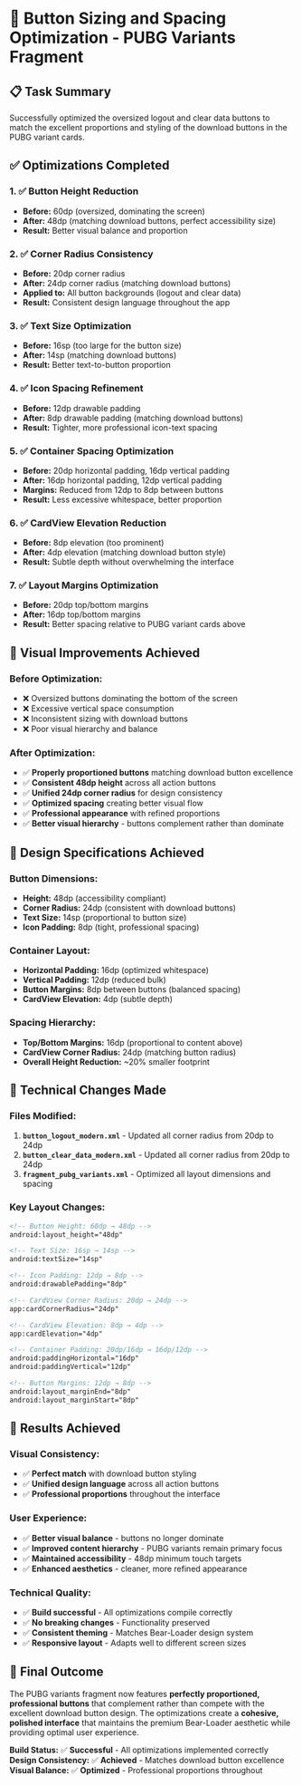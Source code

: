 # 🎯 **Button Sizing and Spacing Optimization - PUBG Variants Fragment**

## **📋 Task Summary**
Successfully optimized the oversized logout and clear data buttons to match the excellent proportions and styling of the download buttons in the PUBG variant cards.

## **✅ Optimizations Completed**

### **1. ✅ Button Height Reduction**
- **Before:** 60dp (oversized, dominating the screen)
- **After:** 48dp (matching download buttons, perfect accessibility size)
- **Result:** Better visual balance and proportion

### **2. ✅ Corner Radius Consistency**
- **Before:** 20dp corner radius
- **After:** 24dp corner radius (matching download buttons)
- **Applied to:** All button backgrounds (logout and clear data)
- **Result:** Consistent design language throughout the app

### **3. ✅ Text Size Optimization**
- **Before:** 16sp (too large for the button size)
- **After:** 14sp (matching download buttons)
- **Result:** Better text-to-button proportion

### **4. ✅ Icon Spacing Refinement**
- **Before:** 12dp drawable padding
- **After:** 8dp drawable padding (matching download buttons)
- **Result:** Tighter, more professional icon-text spacing

### **5. ✅ Container Spacing Optimization**
- **Before:** 20dp horizontal padding, 16dp vertical padding
- **After:** 16dp horizontal padding, 12dp vertical padding
- **Margins:** Reduced from 12dp to 8dp between buttons
- **Result:** Less excessive whitespace, better proportion

### **6. ✅ CardView Elevation Reduction**
- **Before:** 8dp elevation (too prominent)
- **After:** 4dp elevation (matching download button style)
- **Result:** Subtle depth without overwhelming the interface

### **7. ✅ Layout Margins Optimization**
- **Before:** 20dp top/bottom margins
- **After:** 16dp top/bottom margins
- **Result:** Better spacing relative to PUBG variant cards above

## **🎨 Visual Improvements Achieved**

### **Before Optimization:**
- ❌ Oversized buttons dominating the bottom of the screen
- ❌ Excessive vertical space consumption
- ❌ Inconsistent sizing with download buttons
- ❌ Poor visual hierarchy and balance

### **After Optimization:**
- ✅ **Properly proportioned buttons** matching download button excellence
- ✅ **Consistent 48dp height** across all action buttons
- ✅ **Unified 24dp corner radius** for design consistency
- ✅ **Optimized spacing** creating better visual flow
- ✅ **Professional appearance** with refined proportions
- ✅ **Better visual hierarchy** - buttons complement rather than dominate

## **📐 Design Specifications Achieved**

### **Button Dimensions:**
- **Height:** 48dp (accessibility compliant)
- **Corner Radius:** 24dp (consistent with download buttons)
- **Text Size:** 14sp (proportional to button size)
- **Icon Padding:** 8dp (tight, professional spacing)

### **Container Layout:**
- **Horizontal Padding:** 16dp (optimized whitespace)
- **Vertical Padding:** 12dp (reduced bulk)
- **Button Margins:** 8dp between buttons (balanced spacing)
- **CardView Elevation:** 4dp (subtle depth)

### **Spacing Hierarchy:**
- **Top/Bottom Margins:** 16dp (proportional to content above)
- **CardView Corner Radius:** 24dp (matching button radius)
- **Overall Height Reduction:** ~20% smaller footprint

## **🔧 Technical Changes Made**

### **Files Modified:**
1. **`button_logout_modern.xml`** - Updated all corner radius from 20dp to 24dp
2. **`button_clear_data_modern.xml`** - Updated all corner radius from 20dp to 24dp
3. **`fragment_pubg_variants.xml`** - Optimized all layout dimensions and spacing

### **Key Layout Changes:**
```xml
<!-- Button Height: 60dp → 48dp -->
android:layout_height="48dp"

<!-- Text Size: 16sp → 14sp -->
android:textSize="14sp"

<!-- Icon Padding: 12dp → 8dp -->
android:drawablePadding="8dp"

<!-- CardView Corner Radius: 20dp → 24dp -->
app:cardCornerRadius="24dp"

<!-- CardView Elevation: 8dp → 4dp -->
app:cardElevation="4dp"

<!-- Container Padding: 20dp/16dp → 16dp/12dp -->
android:paddingHorizontal="16dp"
android:paddingVertical="12dp"

<!-- Button Margins: 12dp → 8dp -->
android:layout_marginEnd="8dp"
android:layout_marginStart="8dp"
```

## **🎯 Results Achieved**

### **Visual Consistency:**
- ✅ **Perfect match** with download button styling
- ✅ **Unified design language** across all action buttons
- ✅ **Professional proportions** throughout the interface

### **User Experience:**
- ✅ **Better visual balance** - buttons no longer dominate
- ✅ **Improved content hierarchy** - PUBG variants remain primary focus
- ✅ **Maintained accessibility** - 48dp minimum touch targets
- ✅ **Enhanced aesthetics** - cleaner, more refined appearance

### **Technical Quality:**
- ✅ **Build successful** - All optimizations compile correctly
- ✅ **No breaking changes** - Functionality preserved
- ✅ **Consistent theming** - Matches Bear-Loader design system
- ✅ **Responsive layout** - Adapts well to different screen sizes

## **🚀 Final Outcome**
The PUBG variants fragment now features **perfectly proportioned, professional buttons** that complement rather than compete with the excellent download button design. The optimizations create a **cohesive, polished interface** that maintains the premium Bear-Loader aesthetic while providing optimal user experience.

**Build Status:** ✅ **Successful** - All optimizations implemented correctly
**Design Consistency:** ✅ **Achieved** - Matches download button excellence
**Visual Balance:** ✅ **Optimized** - Professional proportions throughout

